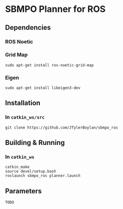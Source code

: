 # SBMPO Planner for ROS

## Dependencies
### ROS Noetic
### Grid Map
```
sudo apt-get install ros-noetic-grid-map
```
### Eigen
```
sudo apt-get install libeigen3-dev
```

## Installation
### In `catkin_ws/src`
```
git clone https://github.com/JTylerBoylan/sbmpo_ros
```

## Building & Running
### In `catkin_ws`
```
catkin_make
source devel/setup.bash
roslaunch sbmpo_ros planner.launch
```

## Parameters
```
TODO
```
